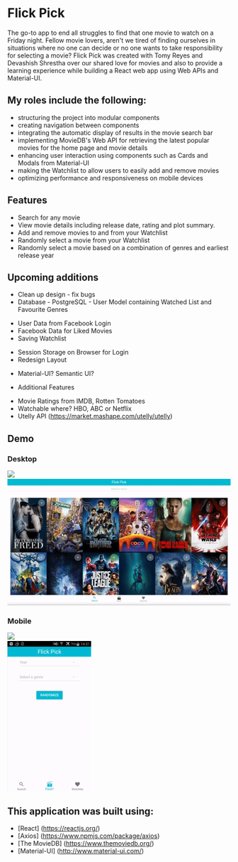 # Flick Pick 

The go-to app to end all struggles to find that one movie to watch on a Friday night. Fellow movie lovers, aren't we tired of finding ourselves in situations where no one can decide or no one wants to take responsibility for selecting a movie?
Flick Pick was created with Tomy Reyes and Devashish Shrestha over our shared love for movies and also to provide a learning experience while building a React web app using Web APIs and Material-UI.

## My roles include the following:
+ structuring the project into modular components
+ creating navigation between components
+ integrating the automatic display of results in the movie search bar
+ implementing MovieDB's Web API for retrieving the latest popular movies for the home page and movie details
+ enhancing user interaction using components such as Cards and Modals from Material-UI
+ making the Watchlist to allow users to easily add and remove movies
+ optimizing performance and responsiveness on mobile devices 

## Features
+ Search for any movie
+ View movie details including release date, rating and plot summary.
+ Add and remove movies to and from your Watchlist
+ Randomly select a movie from your Watchlist
+ Randomly select a movie based on a combination of genres and earliest release year

## Upcoming additions
+ Clean up design - fix bugs
+ Database - PostgreSQL - User Model containing Watched List and Favourite Genres
- User Data from Facebook Login
- Facebook Data for Liked Movies
- Saving Watchlist

+ Session Storage on Browser for Login
+ Redesign Layout
- Material-UI? Semantic UI?

+ Additional Features
- Movie Ratings from IMDB, Rotten Tomatoes
- Watchable where? HBO, ABC or Netflix
- Utelly API (https://market.mashape.com/utelly/utelly)


## Demo
### Desktop
<kbd align="center">
  <img src="https://github.com/eugeneyu90/Flick-Pick/blob/master/Flick-Pick-Demo1.gif">
</kbd>
<br>
<kbd align="center">
  <img src="https://github.com/eugeneyu90/Flick-Pick/blob/master/Flick-Pick-Demo2.gif">
</kbd>

### Mobile
<kbd align="center">
  <img src="https://github.com/eugeneyu90/Flick-Pick/blob/master/Flick-Pick-Mobile-Demo1.gif">
</kbd>
<br>
<kbd align="center">
  <img src="https://github.com/eugeneyu90/Flick-Pick/blob/master/Flick-Pick-Mobile-Demo2.gif">
</kbd>

## This application was built using:
* [React] (https://reactjs.org/)
* [Axios] (https://www.npmjs.com/package/axios)
* [The MovieDB] (https://www.themoviedb.org/)
* [Material-UI] (http://www.material-ui.com/)
